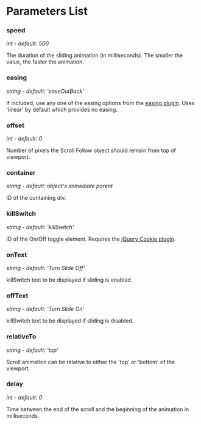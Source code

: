 # Parameters List #

### speed ###
_int - default: 500_

The duration of the sliding animation (in milliseconds). The smaller the value, the faster the animation.

### easing ###
_string - default: 'easeOutBack'_

If included, use any one of the easing options from the [easing plugin](http://gsgd.co.uk/sandbox/jquery/easing/). Uses 'linear' by default which provides no easing.

### offset ###
_int - default: 0_

Number of pixels the Scroll Follow object should remain from top of viewport.

### container ###
_string - default: object's immediate parent_

ID of the containing div.

### killSwitch ###
_string - default: 'killSwitch'_

ID of the On/Off toggle element. Requires the [jQuery Cookie plugin](http://www.stilbuero.de/2006/09/17/cookie-plugin-for-jquery/).

### onText ###
_string - default: 'Turn Slide Off'_

killSwitch text to be displayed if sliding is enabled.

### offText ###
_string - default: 'Turn Slide On'_

killSwitch text to be displayed if sliding is disabled.

### relativeTo ###
_string - default: 'top'_

Scroll animation can be relative to either the 'top' or 'bottom' of the viewport.

### delay ###
_int - default: 0_

Time between the end of the scroll and the beginning of the animation in milliseconds.